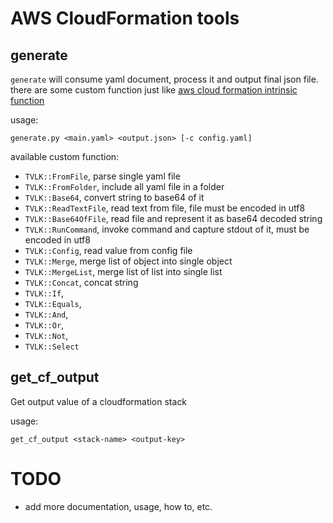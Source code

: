 # AWS CloudFormation tools
## generate
`generate` will consume yaml document, process it and output final json file. there are some custom function just like [aws cloud formation intrinsic function](http://docs.aws.amazon.com/AWSCloudFormation/latest/UserGuide/intrinsic-function-reference.html)

usage:

    generate.py <main.yaml> <output.json> [-c config.yaml]

available custom function:

- `TVLK::FromFile`, parse single yaml file
- `TVLK::FromFolder`, include all yaml file in a folder
- `TVLK::Base64`, convert string to base64 of it
- `TVLK::ReadTextFile`, read text from file, file must be encoded in utf8
- `TVLK::Base64OfFile`, read file and represent it as base64 decoded string
- `TVLK::RunCommand`, invoke command and capture stdout of it, must be encoded in utf8
- `TVLK::Config`, read value from config file
- `TVLK::Merge`, merge list of object into single object
- `TVLK::MergeList`, merge list of list into single list
- `TVLK::Concat`, concat string
- `TVLK::If`,
- `TVLK::Equals`,
- `TVLK::And`,
- `TVLK::Or`,
- `TVLK::Not`,
- `TVLK::Select`

## get_cf_output
Get output value of a cloudformation stack

usage:

    get_cf_output <stack-name> <output-key>


# TODO
- add more documentation, usage, how to, etc.

